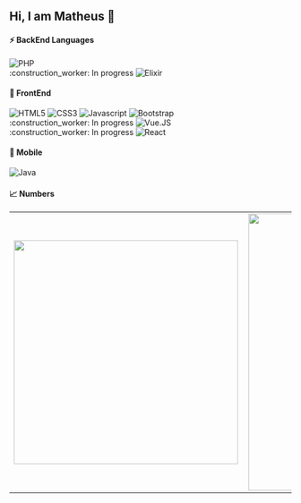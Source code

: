 ## Hi, I am Matheus 👋

#### :zap: BackEnd Languages

<p>
  <img alt="PHP" src="https://img.shields.io/badge/PHP-5D78BD?logo=php&logoColor=white&style=for-the-badge" /> <br/>
  :construction_worker: In progress <img alt="Elixir" src="https://img.shields.io/badge/elixir-4B275F?logo=elixir&logoColor=white&style=for-the-badge" />
</p>


#### :art: FrontEnd


<p>
  <img alt="HTML5" src="https://img.shields.io/badge/HTML5-E34F26?logo=HTML5&logoColor=white&style=for-the-badge" />
  <img alt="CSS3" src="https://img.shields.io/badge/CSS3-1572B6?logo=CSS3&logoColor=white&style=for-the-badge" />
  <img alt="Javascript" src="https://img.shields.io/badge/Javascript-F7DF1E?logo=Javascript&logoColor=black&style=for-the-badge" />
  <img alt="Bootstrap" src="https://img.shields.io/badge/bootstrap-7039B4?logo=bootstrap&logoColor=white&style=for-the-badge" /> </br>
  :construction_worker: In progress <img alt="Vue.JS" src="https://img.shields.io/badge/vue.js-4FC08D?logo=vue.js&logoColor=white&style=for-the-badge" /> </br>
  :construction_worker: In progress <img alt="React" src="https://img.shields.io/badge/react-61DAFB?logo=react&logoColor=white&style=for-the-badge" />
</p>


#### :iphone: Mobile

<p>
  <img alt="Java" src="https://img.shields.io/badge/Java-5EC7F5?logo=java&logoColor=white&style=for-the-badge" />
</p>


#### :chart_with_upwards_trend: Numbers

<center>
    <table>
        <tr>
            <td><img width="400px" align="left" src="https://github-readme-stats.vercel.app/api/top-langs/?username=Bertholucci&hide=html&layout=compact&theme=dracula" /></td>
            <td><img width="495px" align="left" src="https://github-readme-stats.vercel.app/api?username=Bertholucci&theme=dracula&show_icons=true"/></td>
        </tr>   
    </table>
</center>  
